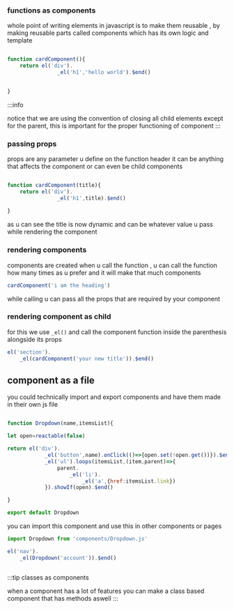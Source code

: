 ### functions as components

whole point of writing elements in javascript is to make them reusable , by making reusable parts called components which has its own logic and template

```js

function cardComponent(){
    return el('div').
                _el('h1','hello world').$end()
                

}
```

:::info 

notice that we are using the convention of closing all child elements except for the parent, this is important for the proper functioning of component
:::

### passing props
props are any parameter u define on the function header it can be anything that affects the component or can even be child components

```js

function cardComponent(title){
    return el('div').
                _el('h1',title).$end()
                
}
```

as u can see the title is now dynamic and can be whatever value u pass while rendering the component

### rendering components

components are created when u call the function , u can call the function how many times as u prefer and it will make that much components

```js
cardComponent('i am the heading')

```
while calling u can pass all the props that are required by your component

### rendering component as child 

for this we use `_el()` and call the component function inside the parenthesis alongside its props

```js
el('section').
    _el(cardComponent('your new title')).$end()


```

## component as a file

you could technically import and export components and have them made in their own js file
```js title='components/Dropdown.js'

function Dropdown(name,itemsList){

let open=reactable(false)

return el('div').
            _el('button',name).onClick(()=>{open.set(!open.get())}).$end().
            _el('ul').loops(itemsList,(item,parent)=>{
                parent.
                    _el('li').
                        _el('a',{href:itemsList.link})
            }).showIf(open).$end()

}

export default Dropdown
```

you can import this component and use this in other components or pages

```js title='app.js'
import Dropdown from 'components/Dropdown.js'

el('nav').
    _el(Dropdown('account')).$end()



```

:::tip classes as components

when a component has a lot of features you can make a class based component that has methods aswell
:::